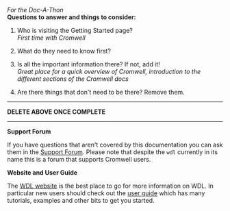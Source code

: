 _For the Doc-A-Thon_  
**Questions to answer and things to consider:**

1. Who is visiting the Getting Started page?  
*First time with Cromwell*
2. What do they need to know first?  

3. Is all the important information there? If not, add it!  
*Great place for a quick overview of Cromwell, introduction to the different sections of the Cromwell docs*
4. Are there things that don't need to be there? Remove them.  

---
 **DELETE ABOVE ONCE COMPLETE**

---

**Support Forum**

If you have questions that aren't covered by this documentation you can ask them in the
[Support Forum](http://gatkforums.broadinstitute.org/wdl/categories/ask-the-wdl-team).
Please note that despite the `wdl` currently in its name this is a forum that supports Cromwell users.

**Website and User Guide**

The [WDL website](https://software.broadinstitute.org/wdl/) is the best place to go for more information on WDL.
In particular new users should check out the [user guide](https://software.broadinstitute.org/wdl/userguide/)
which has many tutorials, examples and other bits to get you started.
